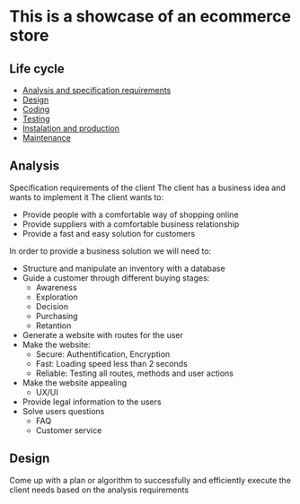 # This is a showcase of an ecommerce store 
## Life cycle
+ [Analysis and specification requirements](#Analysis)
+ [Design](#Design)
+ [Coding](#Coding)
+ [Testing](#Testing)
+ [Instalation and production](#Installation)
+ [Maintenance](#Maintenance)


## Analysis
Specification requirements of the client
The client has a business idea and wants to implement it
The client wants to:
+ Provide people with a comfortable way of shopping online
+ Provide suppliers with a comfortable business relationship
+ Provide a fast and easy solution for customers

In order to provide a business solution we will need to:
+ Structure and manipulate an inventory with a database
+ Guide a customer through different buying stages:
    * Awareness
    * Exploration
    * Decision
    * Purchasing
    * Retantion
+ Generate a website with routes for the user
+ Make the website:
    + Secure: Authentification, Encryption
    + Fast: Loading speed less than 2 seconds
    + Reliable: Testing all routes, methods and user actions
+ Make the website appealing
    * UX/UI
+ Provide legal information to the users
+ Solve users questions
    + FAQ
    + Customer service

## Design
Come up with a plan or algorithm to successfully and efficiently execute the client needs based on the analysis requirements